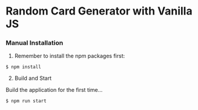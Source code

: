 # Random Card Generator with Vanilla JS

### Manual Installation

1) Remember to install the npm packages first:
```
$ npm install
```

2) Build and Start

Build the application for the first time...

```
$ npm run start
```
